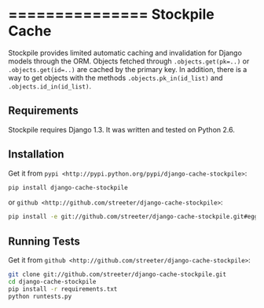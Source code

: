 ===============
Stockpile Cache
===============

Stockpile provides limited automatic caching and invalidation for Django models
through the ORM. Objects fetched through `.objects.get(pk=..)` or
`.objects.get(id=..)` are cached by the primary key. In addition, there is
a way to get objects with the methods `.objects.pk_in(id_list)` and
`.objects.id_in(id_list)`.


Requirements
------------

Stockpile requires Django 1.3.  It was written and tested on Python 2.6.


Installation
------------

Get it from `pypi <http://pypi.python.org/pypi/django-cache-stockpile>`:

```bash
pip install django-cache-stockpile
```

or `github <http://github.com/streeter/django-cache-stockpile>`:

```bash
pip install -e git://github.com/streeter/django-cache-stockpile.git#egg=django-cache-stockpile
```


Running Tests
-------------

Get it from `github <http://github.com/streeter/django-cache-stockpile>`:

```bash
git clone git://github.com/streeter/django-cache-stockpile.git
cd django-cache-stockpile
pip install -r requirements.txt
python runtests.py
```
